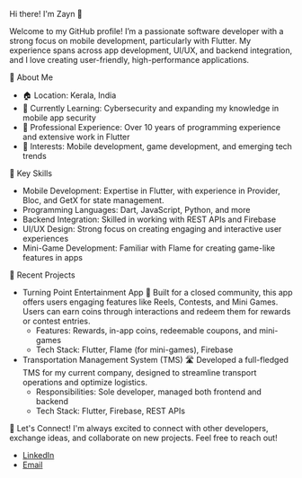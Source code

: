Hi there! I'm Zayn 👋

Welcome to my GitHub profile! I’m a passionate software developer with a strong focus on mobile development, particularly with Flutter. My experience spans across app development, UI/UX, and backend integration, and I love creating user-friendly, high-performance applications.

🔹 About Me
- 🏠 Location: Kerala, India
- 🌱 Currently Learning: Cybersecurity and expanding my knowledge in mobile app security  
- 💼 Professional Experience: Over 10 years of programming experience and extensive work in Flutter
- 🚀 Interests: Mobile development, game development, and emerging tech trends

🔹 Key Skills
- Mobile Development: Expertise in Flutter, with experience in Provider, Bloc, and GetX for state management.
- Programming Languages: Dart, JavaScript, Python, and more
- Backend Integration: Skilled in working with REST APIs and Firebase
- UI/UX Design: Strong focus on creating engaging and interactive user experiences
- Mini-Game Development: Familiar with Flame for creating game-like features in apps

🔹 Recent Projects
- Turning Point Entertainment App 🎉
Built for a closed community, this app offers users engaging features like Reels, Contests, and Mini Games. Users can earn coins through interactions and redeem them for rewards or contest entries.
  - Features: Rewards, in-app coins, redeemable coupons, and mini-games
  - Tech Stack: Flutter, Flame (for mini-games), Firebase
- Transportation Management System (TMS) 🛣️
Developed a full-fledged TMS for my current company, designed to streamline transport operations and optimize logistics.
  - Responsibilities: Sole developer, managed both frontend and backend
  - Tech Stack: Flutter, Firebase, REST APIs

🔹 Let's Connect!
I'm always excited to connect with other developers, exchange ideas, and collaborate on new projects. Feel free to reach out!

- [LinkedIn](https://www.linkedin.com/in/zayn-meledath-436967274/) 
- [Email](mailto:zaynmeledath@gmail.com)
